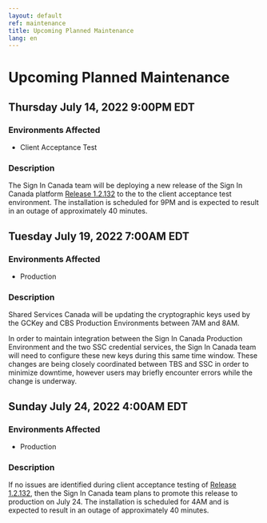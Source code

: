 ```yaml
---
layout: default
ref: maintenance
title: Upcoming Planned Maintenance
lang: en
---
```

# Upcoming Planned Maintenance

## Thursday July 14, 2022 9:00PM EDT

### Environments Affected

* Client Acceptance Test

### Description

The Sign In Canada team will be deploying a new release of the Sign In Canada platform
[Release 1.2.132](https://github.com/sign-in-canada/Acceptance-Platform/releases/tag/v1.2.132)
to the to the client acceptance test environment. The installation is scheduled for 9PM
and is expected to result in an outage of approximately 40 minutes.

## Tuesday July 19, 2022 7:00AM EDT

### Environments Affected

* Production

### Description

Shared Services Canada will be updating the cryptographic keys used by the GCKey
and CBS Production Environments between 7AM and 8AM.

In order to maintain integration between the Sign In Canada Production
Environment and the two SSC credential services, the Sign In Canada team will
need to configure these new keys during this same time window. These changes are
being closely coordinated between TBS and SSC in order to minimize downtime,
however users may briefly encounter errors while the change is underway.

## Sunday July 24, 2022 4:00AM EDT

### Environments Affected

* Production

### Description

If no issues are identified during client acceptance testing of [Release
1.2.132](https://github.com/sign-in-canada/Acceptance-Platform/releases/tag/v1.2.132),
then the Sign In Canada team plans to promote this release to production on July 24.
The installation is scheduled for 4AM and is expected to result in an outage
of approximately 40 minutes.
